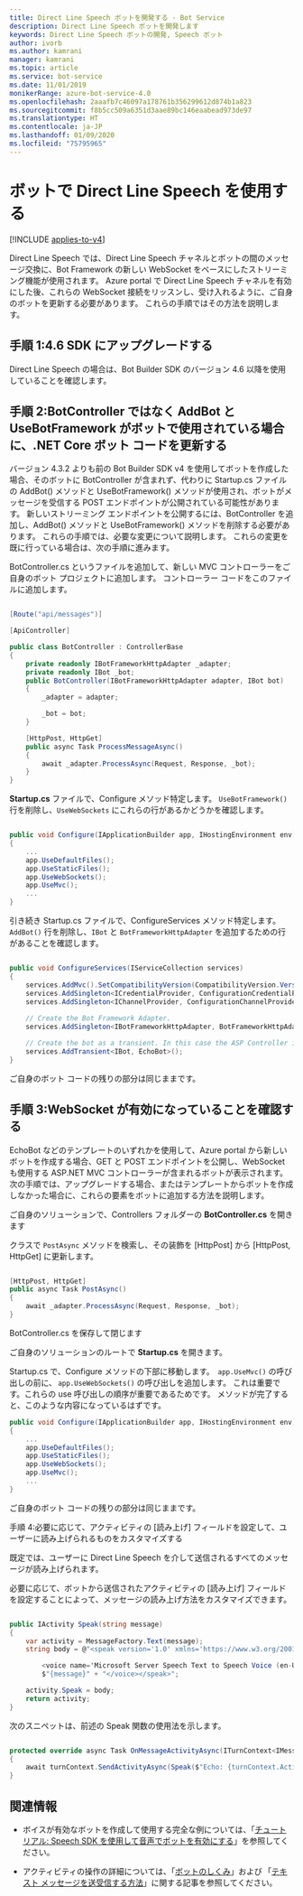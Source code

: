 ```yaml
---
title: Direct Line Speech ボットを開発する - Bot Service
description: Direct Line Speech ボットを開発します
keywords: Direct Line Speech ボットの開発, Speech ボット
author: ivorb
ms.author: kamrani
manager: kamrani
ms.topic: article
ms.service: bot-service
ms.date: 11/01/2019
monikerRange: azure-bot-service-4.0
ms.openlocfilehash: 2aaafb7c46097a178761b356299612d874b1a823
ms.sourcegitcommit: f8b5cc509a6351d3aae89bc146eaabead973de97
ms.translationtype: HT
ms.contentlocale: ja-JP
ms.lasthandoff: 01/09/2020
ms.locfileid: "75795965"
---
```

# <a name="use-direct-line-speech-in-your-bot"></a>ボットで Direct Line Speech を使用する

[!INCLUDE [applies-to-v4](includes/applies-to.md)]

Direct Line Speech では、Direct Line Speech チャネルとボットの間のメッセージ交換に、Bot Framework の新しい WebSocket をベースにしたストリーミング機能が使用されます。 Azure portal で Direct Line Speech チャネルを有効にした後、これらの WebSocket 接続をリッスンし、受け入れるように、ご自身のボットを更新する必要があります。 これらの手順ではその方法を説明します。  

## <a name="step-1-upgrade-to-the-46-sdk"></a>手順 1:4.6 SDK にアップグレードする 

Direct Line Speech の場合は、Bot Builder SDK のバージョン 4.6 以降を使用していることを確認します。 

## <a name="step-2-update-your-net-core-bot-codeif-your-bot-uses-addbot-and-usebotframework-instead-of-a-botcontroller"></a>手順 2:BotController ではなく AddBot と UseBotFramework がボットで使用されている場合に、.NET Core ボット コードを更新する 

バージョン 4.3.2 よりも前の Bot Builder SDK v4 を使用してボットを作成した場合、そのボットに BotController が含まれず、代わりに Startup.cs ファイルの AddBot() メソッドと UseBotFramework() メソッドが使用され、ボットがメッセージを受信する POST エンドポイントが公開されている可能性があります。 新しいストリーミング エンドポイントを公開するには、BotController を追加し、AddBot() メソッドと UseBotFramework() メソッドを削除する必要があります。 これらの手順では、必要な変更について説明します。 これらの変更を既に行っている場合は、次の手順に進みます。 

BotController.cs というファイルを追加して、新しい MVC コントローラーをご自身のボット プロジェクトに追加します。 コントローラー コードをこのファイルに追加します。 

```cs

[Route("api/messages")] 

[ApiController] 

public class BotController : ControllerBase 
{ 
    private readonly IBotFrameworkHttpAdapter _adapter; 
    private readonly IBot _bot; 
    public BotController(IBotFrameworkHttpAdapter adapter, IBot bot) 
    { 
        _adapter = adapter; 

        _bot = bot; 
    } 

    [HttpPost, HttpGet] 
    public async Task ProcessMessageAsync() 
    { 
        await _adapter.ProcessAsync(Request, Response, _bot); 
    } 
} 
```

**Startup.cs** ファイルで、Configure メソッド特定します。 `UseBotFramework()` 行を削除し、`UseWebSockets` にこれらの行があるかどうかを確認します。 

```cs

public void Configure(IApplicationBuilder app, IHostingEnvironment env) 
{ 
    ... 
    app.UseDefaultFiles(); 
    app.UseStaticFiles(); 
    app.UseWebSockets(); 
    app.UseMvc(); 
    ... 
} 
```

引き続き Startup.cs ファイルで、ConfigureServices メソッド特定します。 `AddBot()` 行を削除し、`IBot` と `BotFrameworkHttpAdapter` を追加するための行があることを確認します。 

```cs

public void ConfigureServices(IServiceCollection services) 
{ 
    services.AddMvc().SetCompatibilityVersion(CompatibilityVersion.Version_2_1); 
    services.AddSingleton<ICredentialProvider, ConfigurationCredentialProvider>(); 
    services.AddSingleton<IChannelProvider, ConfigurationChannelProvider>(); 
    
    // Create the Bot Framework Adapter. 
    services.AddSingleton<IBotFrameworkHttpAdapter, BotFrameworkHttpAdapter>(); 

    // Create the bot as a transient. In this case the ASP Controller is expecting an IBot. 
    services.AddTransient<IBot, EchoBot>(); 
} 
```

ご自身のボット コードの残りの部分は同じままです。 

## <a name="step3-ensure-websockets-are-enabled"></a>手順 3:WebSocket が有効になっていることを確認する 

EchoBot などのテンプレートのいずれかを使用して、Azure portal から新しいボットを作成する場合、GET と POST エンドポイントを公開し、WebSocket も使用する ASP.NET MVC コントローラーが含まれるボットが表示されます。 次の手順では、アップグレードする場合、またはテンプレートからボットを作成しなかった場合に、これらの要素をボットに追加する方法を説明します。 

ご自身のソリューションで、Controllers フォルダーの **BotController.cs** を開きます 

クラスで `PostAsync` メソッドを検索し、その装飾を [HttpPost] から [HttpPost, HttpGet] に更新します。 

```cs

[HttpPost, HttpGet] 
public async Task PostAsync() 
{ 
    await _adapter.ProcessAsync(Request, Response, _bot); 
} 
```

BotController.cs を保存して閉じます 

ご自身のソリューションのルートで **Startup.cs** を開きます。 

Startup.cs で、Configure メソッドの下部に移動します。  `app.UseMvc()` の呼び出しの前に、 `app.UseWebSockets()` の呼び出しを追加します。 これは重要です。これらの use 呼び出しの順序が重要であるためです。 メソッドが完了すると、このような内容になっているはずです。 

```cs
public void Configure(IApplicationBuilder app, IHostingEnvironment env) 
{ 
    ... 
    app.UseDefaultFiles(); 
    app.UseStaticFiles(); 
    app.UseWebSockets(); 
    app.UseMvc(); 
    ... 
} 

```
ご自身のボット コードの残りの部分は同じままです。 

 

手順 4:必要に応じて、アクティビティの [読み上げ] フィールドを設定して、ユーザーに読み上げられるものをカスタマイズする 

既定では、ユーザーに Direct Line Speech を介して送信されるすべてのメッセージが読み上げられます。  

必要に応じて、ボットから送信されたアクティビティの [読み上げ] フィールドを設定することによって、メッセージの読み上げ方法をカスタマイズできます。 

```cs 

public IActivity Speak(string message) 
{ 
    var activity = MessageFactory.Text(message); 
    string body = @"<speak version='1.0' xmlns='https://www.w3.org/2001/10/synthesis' xml:lang='en-US'> 

        <voice name='Microsoft Server Speech Text to Speech Voice (en-US, JessaRUS)'>" + 
        $"{message}" + "</voice></speak>"; 

    activity.Speak = body; 
    return activity; 
} 
```

次のスニペットは、前述の Speak 関数の使用法を示します。 

```cs

protected override async Task OnMessageActivityAsync(ITurnContext<IMessageActivity> turnContext, CancellationToken cancellationToken) 
{ 
    await turnContext.SendActivityAsync(Speak($"Echo: {turnContext.Activity.Text}"), cancellationToken); 
} 
``` 

## <a name="additional-information"></a>関連情報 

- ボイスが有効なボットを作成して使用する完全な例については、「[チュートリアル: Speech SDK を使用して音声でボットを有効にする](https://docs.microsoft.com/ja-jp/azure/cognitive-services/speech-service/tutorial-voice-enable-your-bot-speech-sdk)」を参照してください。 

- アクティビティの操作の詳細については、「[ボットのしくみ](https://docs.microsoft.com/ja-jp/azure/bot-service/bot-builder-basics)」および 「[テキスト メッセージを送受信する方法](https://docs.microsoft.com/ja-jp/azure/bot-service/bot-builder-howto-send-messages?view=azure-bot-service-4.0)」に関する記事を参照してください。 

 
